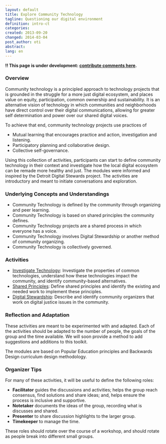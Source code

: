 ```yaml
---
layout: default
title: Explore Community Technology
tagline: Questioning our digital environment
definition: intro-ct
categories: 
created: 2013-09-20
changed: 2014-03-04
post_author: oti
abstract: 
lang: en
---
```


<strong>!! This page is under development: <a href="https://docs.google.com/document/d/1ztkO-980LahZ5Q7_YzdLiMLbuL4mlwy234e8oOBnUYY/edit?usp=sharing">contribute comments here</a>.</strong>

<h3>Overview</h3>
Community technology is a principled approach to technology projects that is grounded in the struggle for a more just digital ecosystem, and places value on equity, participation, common ownership and sustainability.  It is an alternative vision of technology in which communities and neighborhoods have direct control over their digital communications, allowing for greater self determination and power over our shared digital voices. 

To achieve that end, community technology projects use practices of
<ul>
<li>Mutual learning that encourages practice and action, investigation and listening.</li>
<li>Participatory planning and collaborative design.</li>
<li>Collective self-governance.</li>
</ul>

Using this collection of activities, participants can start to define community technology in their context and investigate how the local digital ecosystem can be remade more healthy and just. The modules were informed and inspired by the Detroit Digital Stewards project. The activities are introductory and meant to initiate conversations and exploration.

<h3>Underlying Concepts and Understandings</h3>
<ul>
<li>Community Technology is defined by the community through organizing and peer learning.</li>
<li>Community Technology is based on shared principles the community defines.</li>
<li>Community Technology projects are a shared process in which everyone has a voice.</li>
<li>Community Technology involves Digital Stewardship or another method of community organizing.</li>
<li>Community Technology is collectively governed.</li>
</ul>

<h3>Activities</h3>
<ul>
<li><A href="https://docs.google.com/document/d/1FKZWC7IccLOEizhMgIBddajS57oNhnX9CY72NKyr8b8/edit?usp=sharing">Investigate Technology</a>: Investigate the properties of common technologies, understand how these technologies impact the community, and identify community-based alternatives. </li>

<li><a href="https://docs.google.com/a/opentechinstitute.org/document/d/1xczsTfVE-0x8R_43QY__Sx5poLixYUrUGPdr0EnhduU/edit?usp=sharing">Shared Principles</a>: Define shared principles and identify the existing and needed work to implement these principles.</li>

<li><a href="https://docs.google.com/document/d/1u_p61Ub2aXmJwbjZ-2f_oKR_57iDtTQaNiTIeziG5V0/edit?usp=sharing">Digital Stewardship</a>: Describe and identify community organizers that work on digital justice issues in the community.</li>
</ul>

<!--
<p><a href="">Collective Ownership:</a></p>
<p><a href="">Participatory Planning and Cooperative Design</a></p>
-->

<h3>Reflection and Adaptation</h3>
<p>These activities are meant to be experimented with and adapted. Each of the activities should be adapted to the number of people, the goals of the group and the time available. We will soon provide a method to add suggestions and additions to this toolkit.</p>

<p>The modules are based on Popular Education principles and Backwards Design curriculum design methodology.</p>

<h3>Organizer Tips</h3>

<p>For many of these activities, it will be useful to define the following roles:</p>
<ul><li><strong>Facilitator</strong> guides the discussions and activities; helps the group reach consensus, find solutions and share ideas; and, helps ensure the process is inclusive and supportive.</li>
<li><strong>Notetaker</strong> documents the ideas of the group, recording what is discusses and shared.</li>
<li><strong>Presenter</strong> to share discussion highlights to the larger group.</li>
<li><strong>Timekeeper</strong> to manage the time.</li>
</ul>

<p>These roles should rotate over the course of a workshop, and should rotate as people break into different small groups.</p>


